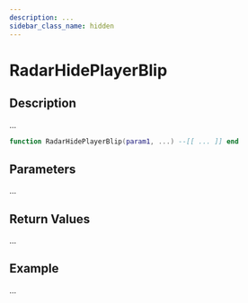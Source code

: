 ```yaml
---
description: ...
sidebar_class_name: hidden
---
```


# RadarHidePlayerBlip

## Description

...

```lua
function RadarHidePlayerBlip(param1, ...) --[[ ... ]] end
```

## Parameters

...

## Return Values

...

## Example

...

